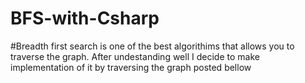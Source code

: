 # BFS-with-Csharp
#Breadth first search is one of the best algorithims that allows you to traverse the graph. After undestanding well I decide to make implementation of it by traversing the graph posted bellow
